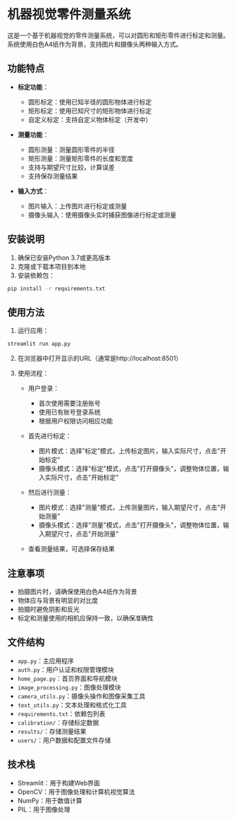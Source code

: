 # 机器视觉零件测量系统

这是一个基于机器视觉的零件测量系统，可以对圆形和矩形零件进行标定和测量。系统使用白色A4纸作为背景，支持图片和摄像头两种输入方式。

## 功能特点

- **标定功能**：
  - 圆形标定：使用已知半径的圆形物体进行标定
  - 矩形标定：使用已知尺寸的矩形物体进行标定
  - 自定义标定：支持自定义物体标定（开发中）

- **测量功能**：
  - 圆形测量：测量圆形零件的半径
  - 矩形测量：测量矩形零件的长度和宽度
  - 支持与期望尺寸比较，计算误差
  - 支持保存测量结果

- **输入方式**：
  - 图片输入：上传图片进行标定或测量
  - 摄像头输入：使用摄像头实时捕获图像进行标定或测量

## 安装说明

1. 确保已安装Python 3.7或更高版本
2. 克隆或下载本项目到本地
3. 安装依赖包：

```bash
pip install -r requirements.txt
```

## 使用方法

1. 运行应用：

```bash
streamlit run app.py
```

2. 在浏览器中打开显示的URL（通常是http://localhost:8501）

3. 使用流程：
   - 用户登录：
     * 首次使用需要注册账号
     * 使用已有账号登录系统
     * 根据用户权限访问相应功能
   
   - 首先进行标定：
     * 图片模式：选择"标定"模式，上传标定图片，输入实际尺寸，点击"开始标定"
     * 摄像头模式：选择"标定"模式，点击"打开摄像头"，调整物体位置，输入实际尺寸，点击"开始标定"
   
   - 然后进行测量：
     * 图片模式：选择"测量"模式，上传测量图片，输入期望尺寸，点击"开始测量"
     * 摄像头模式：选择"测量"模式，点击"打开摄像头"，调整物体位置，输入期望尺寸，点击"开始测量"
   
   - 查看测量结果，可选择保存结果

## 注意事项

- 拍摄图片时，请确保使用白色A4纸作为背景
- 物体应与背景有明显的对比度
- 拍摄时避免阴影和反光
- 标定和测量使用的相机应保持一致，以确保准确性

## 文件结构

- `app.py`：主应用程序
- `auth.py`：用户认证和权限管理模块
- `home_page.py`：首页界面和导航模块
- `image_processing.py`：图像处理模块
- `camera_utils.py`：摄像头操作和图像采集工具
- `text_utils.py`：文本处理和格式化工具
- `requirements.txt`：依赖包列表
- `calibration/`：存储标定数据
- `results/`：存储测量结果
- `users/`：用户数据和配置文件存储

## 技术栈

- Streamlit：用于构建Web界面
- OpenCV：用于图像处理和计算机视觉算法
- NumPy：用于数值计算
- PIL：用于图像处理